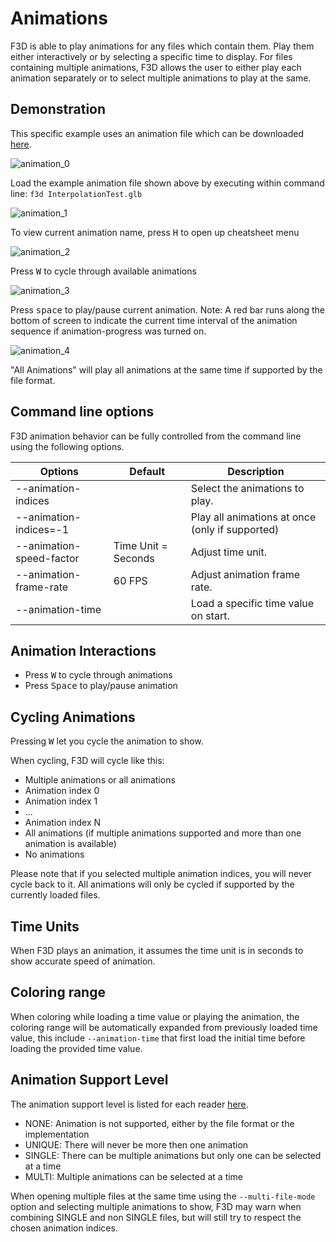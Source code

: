 # Animations

F3D is able to play animations for any files which contain them.
Play them either interactively or by selecting a specific time to display.
For files containing multiple animations, F3D allows the user to either play each animation separately or to select multiple animations to play at the same.

## Demonstration

This specific example uses an animation file which can be downloaded [here](https://github.com/f3d-app/f3d/blob/606089959c9520085a9cbf70660fb0ffc68fb934/testing/data/InterpolationTest.glb).

![animation_0](animation_0.png)

Load the example animation file shown above by executing within command line: `f3d InterpolationTest.glb`

![animation_1](animation_1.png)

To view current animation name, press <kbd>H</kbd> to open up cheatsheet menu

![animation_2](animation_2.png)

Press <kbd>W</kbd> to cycle through available animations

![animation_3](animation_3.png)

Press <kbd>space</kbd> to play/pause current animation.
Note: A red bar runs along the bottom of screen to indicate the current time interval of the animation sequence if animation-progress was turned on.

![animation_4](animation_4.png)

"All Animations" will play all animations at the same time if supported by the file format.

## Command line options

F3D animation behavior can be fully controlled from the command line using the following options.

| Options                      | Default             | Description                                     |
| ---------------------------- | ------------------- | ----------------------------------------------- |
| \-\-animation\-indices       |                     | Select the animations to play.                  |
| \-\-animation\-indices=-1    |                     | Play all animations at once (only if supported) |
| \-\-animation\-speed\-factor | Time Unit = Seconds | Adjust time unit.                               |
| \-\-animation\-frame\-rate   | 60 FPS              | Adjust animation frame rate.                    |
| \-\-animation\-time          |                     | Load a specific time value on start.            |

## Animation Interactions

- Press <kbd>W</kbd> to cycle through animations
- Press <kbd>Space</kbd> to play/pause animation

## Cycling Animations

Pressing <kbd>W</kbd> let you cycle the animation to show.

When cycling, F3D will cycle like this:

- Multiple animations or all animations
- Animation index 0
- Animation index 1
- ...
- Animation index N
- All animations (if multiple animations supported and more than one animation is available)
- No animations

Please note that if you selected multiple animation indices, you will never cycle back to it.
All animations will only be cycled if supported by the currently loaded files.

## Time Units

When F3D plays an animation, it assumes the time unit is in seconds to show accurate speed of animation.

## Coloring range

When coloring while loading a time value or playing the animation, the coloring range will be automatically expanded from previously loaded time value,
this include `--animation-time` that first load the initial time before loading the provided time value.

## Animation Support Level

The animation support level is listed for each reader [here](SUPPORTED_FORMATS.md).

- NONE: Animation is not supported, either by the file format or the implementation
- UNIQUE: There will never be more then one animation
- SINGLE: There can be multiple animations but only one can be selected at a time
- MULTI: Multiple animations can be selected at a time

When opening multiple files at the same time using the `--multi-file-mode` option and selecting multiple animations to show,
F3D may warn when combining SINGLE and non SINGLE files, but will still try to respect the chosen animation indices.
